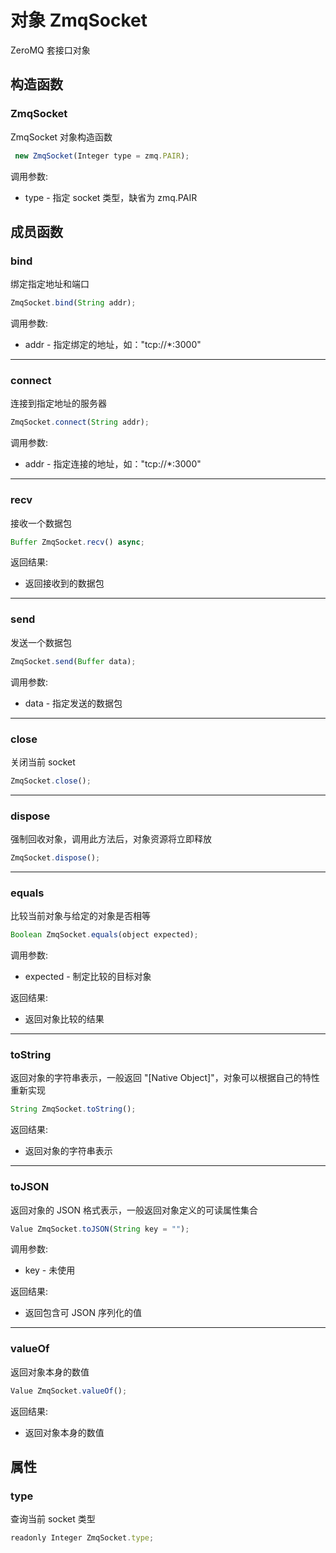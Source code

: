 # 对象 ZmqSocket
ZeroMQ 套接口对象

## 构造函数
        
### ZmqSocket
ZmqSocket 对象构造函数
```JavaScript
 new ZmqSocket(Integer type = zmq.PAIR);
```

调用参数:
* type - 指定 socket 类型，缺省为 zmq.PAIR

## 成员函数
        
### bind
绑定指定地址和端口
```JavaScript
ZmqSocket.bind(String addr);
```

调用参数:
* addr - 指定绑定的地址，如："tcp://*:3000"

--------------------------
### connect
连接到指定地址的服务器
```JavaScript
ZmqSocket.connect(String addr);
```

调用参数:
* addr - 指定连接的地址，如："tcp://*:3000"

--------------------------
### recv
接收一个数据包
```JavaScript
Buffer ZmqSocket.recv() async;
```

返回结果:
* 返回接收到的数据包

--------------------------
### send
发送一个数据包
```JavaScript
ZmqSocket.send(Buffer data);
```

调用参数:
* data - 指定发送的数据包

--------------------------
### close
关闭当前 socket
```JavaScript
ZmqSocket.close();
```

--------------------------
### dispose
强制回收对象，调用此方法后，对象资源将立即释放
```JavaScript
ZmqSocket.dispose();
```

--------------------------
### equals
比较当前对象与给定的对象是否相等
```JavaScript
Boolean ZmqSocket.equals(object expected);
```

调用参数:
* expected - 制定比较的目标对象

返回结果:
* 返回对象比较的结果

--------------------------
### toString
返回对象的字符串表示，一般返回 "[Native Object]"，对象可以根据自己的特性重新实现
```JavaScript
String ZmqSocket.toString();
```

返回结果:
* 返回对象的字符串表示

--------------------------
### toJSON
返回对象的 JSON 格式表示，一般返回对象定义的可读属性集合
```JavaScript
Value ZmqSocket.toJSON(String key = "");
```

调用参数:
* key - 未使用

返回结果:
* 返回包含可 JSON 序列化的值

--------------------------
### valueOf
返回对象本身的数值
```JavaScript
Value ZmqSocket.valueOf();
```

返回结果:
* 返回对象本身的数值

## 属性
        
### type
查询当前 socket 类型
```JavaScript
readonly Integer ZmqSocket.type;
```

